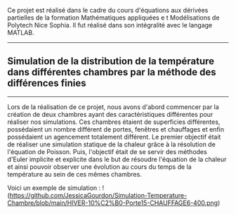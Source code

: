 Ce projet est réalisé dans le cadre du cours d'équations aux dérivées partielles de la formation Mathématiques appliquées e t Modélisations de Polytech Nice Sophia.
Il fut réalisé dans son intégralité avec le langage MATLAB. 
***
## Simulation de la distribution de la température dans différentes chambres par la méthode des différences finies
***
Lors de la réalisation de ce projet, nous avons d'abord commencer par la création de deux chambres ayant des caractéristiques différentes  pour réaliser nos simulations. Ces chambres étaient de superficies différentes, possédaient un nombre différent de portes, fenêtres et chauffages et enfin  possédaient  un agencement totalement différent.
Le premier objectif était de réaliser une simulation statique de la chaleur grâce à la résolution de l'équation de Poisson.
Puis, l'objectif était de se servir des méthodes d'Euler implicite et explicite dans le but de résoudre l'équation de la chaleur et ainsi pouvoir observer une évolution au cours du temps de la température au sein de ces mêmes chambres.

Voici un exemple de simulation :
!(https://github.com/JessicaGourdon/Simulation-Temperature-Chambre/blob/main/HIVER-10%C2%B0-Porte15-CHAUFFAGE6-400.png)
